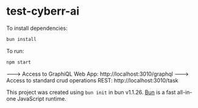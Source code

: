 # test-cyberr-ai

To install dependencies:

```bash
bun install
```

To run:

```bash
npm start
```

---> Access to GraphiQL Web App: http://localhost:3010/graphql
---> Access to standard crud operations REST: http://localhost:3010/task

This project was created using `bun init` in bun v1.1.26. [Bun](https://bun.sh) is a fast all-in-one JavaScript runtime.
